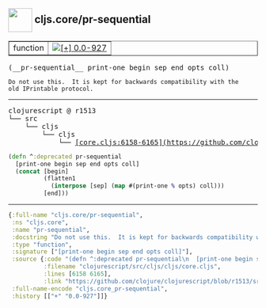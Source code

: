## <img width="48px" valign="middle" src="http://i.imgur.com/Hi20huC.png"> cljs.core/pr-sequential

 <table border="1">
<tr>
<td>function</td>
<td><a href="https://github.com/cljsinfo/api-refs/tree/0.0-927"><img valign="middle" alt="[+] 0.0-927" src="https://img.shields.io/badge/+-0.0--927-lightgrey.svg"></a> </td>
</tr>
</table>

 <samp>
(__pr-sequential__ print-one begin sep end opts coll)<br>
</samp>

```
Do not use this.  It is kept for backwards compatibility with the
old IPrintable protocol.
```

---

 <pre>
clojurescript @ r1513
└── src
    └── cljs
        └── cljs
            └── <ins>[core.cljs:6158-6165](https://github.com/clojure/clojurescript/blob/r1513/src/cljs/cljs/core.cljs#L6158-L6165)</ins>
</pre>

```clj
(defn ^:deprecated pr-sequential
  [print-one begin sep end opts coll]
  (concat [begin]
          (flatten1
            (interpose [sep] (map #(print-one % opts) coll)))
          [end]))
```


---

```clj
{:full-name "cljs.core/pr-sequential",
 :ns "cljs.core",
 :name "pr-sequential",
 :docstring "Do not use this.  It is kept for backwards compatibility with the\nold IPrintable protocol.",
 :type "function",
 :signature ["[print-one begin sep end opts coll]"],
 :source {:code "(defn ^:deprecated pr-sequential\n  [print-one begin sep end opts coll]\n  (concat [begin]\n          (flatten1\n            (interpose [sep] (map #(print-one % opts) coll)))\n          [end]))",
          :filename "clojurescript/src/cljs/cljs/core.cljs",
          :lines [6158 6165],
          :link "https://github.com/clojure/clojurescript/blob/r1513/src/cljs/cljs/core.cljs#L6158-L6165"},
 :full-name-encode "cljs.core_pr-sequential",
 :history [["+" "0.0-927"]]}

```
